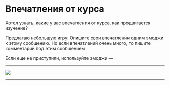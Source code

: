 # Впечатления от курса
Хотел узнать, какие у вас впечатления от курса, как продвигается изучение?

Предлагаю небольшую игру:
Опишите свои впечатления одним эмоджи к этому сообщению. Но если впечатлений очень много, то пишите комментарий под этим сообщением

Если еще не приступили, используйте эмоджи — 

***
![](Снимок%20экрана%202022-04-29%20в%2023.59.34.png)
***
